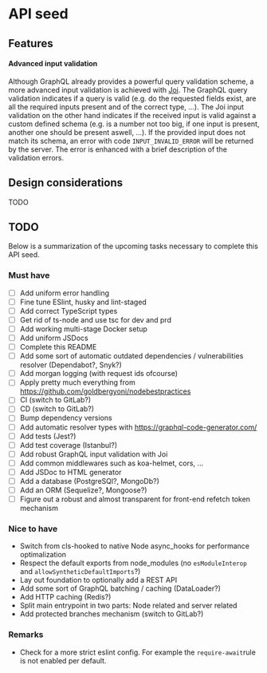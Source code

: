 # API seed

## Features

#### Advanced input validation
Although GraphQL already provides a powerful query validation scheme, a more advanced input validation is achieved with [Joi](https://github.com/hapijs/joi "Joi repository"). The GraphQL query validation indicates if a query is valid (e.g. do the requested fields exist, are all the required inputs present and of the correct type, ...). The Joi input validation on the other hand indicates if the received input is valid against a custom defined schema (e.g. is a number not too big, if one input is present, another one should be present aswell, ...). If the provided input does not match its schema, an error with code `INPUT_INVALID_ERROR` will be returned by the server. The error is enhanced with a brief description of the validation errors.

## Design considerations

TODO

## TODO

Below is a summarization of the upcoming tasks necessary to complete this API seed.

### Must have

- [ ] Add uniform error handling
- [ ] Fine tune ESlint, husky and lint-staged
- [ ] Add correct TypeScript types
- [ ] Get rid of ts-node and use tsc for dev and prd
- [ ] Add working multi-stage Docker setup
- [ ] Add uniform JSDocs
- [ ] Complete this README
- [ ] Add some sort of automatic outdated dependencies / vulnerabilities resolver (Dependabot?, Snyk?)
- [ ] Add morgan logging (with request ids ofcourse)
- [ ] Apply pretty much everything from https://github.com/goldbergyoni/nodebestpractices
- [ ] CI (switch to GitLab?)
- [ ] CD (switch to GitLab?)
- [ ] Bump dependency versions
- [ ] Add automatic resolver types with https://graphql-code-generator.com/
- [ ] Add tests (Jest?)
- [ ] Add test coverage (Istanbul?)
- [ ] Add robust GraphQL input validation with Joi
- [ ] Add common middlewares such as koa-helmet, cors, ...
- [ ] Add JSDoc to HTML generator
- [ ] Add a database (PostgreSQl?, MongoDb?)
- [ ] Add an ORM (Sequelize?, Mongoose?)
- [ ] Figure out a robust and almost transparent for front-end refetch token mechanism

### Nice to have

- Switch from cls-hooked to native Node async_hooks for performance optimalization
- Respect the default exports from node_modules (no `esModuleInterop` and `allowSyntheticDefaultImports`?)
- Lay out foundation to optionally add a REST API
- Add some sort of GraphQL batching / caching (DataLoader?)
- Add HTTP caching (Redis?)
- Split main entrypoint in two parts: Node related and server related
- Add protected branches mechanism (switch to GitLab?)

### Remarks

- Check for a more strict eslint config. For example the `require-await`rule is not enabled per default.
